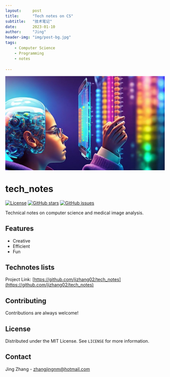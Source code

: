 ```yaml
---
layout:     post
title:      "Tech notes on CS"
subtitle:   "技术笔记"
date:       2023-01-10
author:     "Jing"
header-img: "img/post-bg.jpg"
tags:
    - Computer Science
    - Programming
    - notes

---
```




![Header Image](/img/dream_thinkincss.jpg)

# tech_notes


[![License](https://img.shields.io/badge/license-MIT-blue.svg)](https://opensource.org/licenses/MIT)
[![GitHub stars](https://img.shields.io/github/stars/jizhang02/tech_notes.svg)](https://github.com/jizhang02/tech_notes/stargazers)
[![GitHub issues](https://img.shields.io/github/issues/jizhang02/tech_notes.svg)](https://github.com/jizhang02/tech_notes/issues)


Technical notes on computer science and medical image analysis.



## Features

- Creative
- Efficient
- Fun

## Technotes lists

Project Link: [https://github.com/jizhang02/tech_notes](https://github.com/jizhang02/tech_notes)

## Contributing

Contributions are always welcome!

## License

Distributed under the MIT License. See `LICENSE` for more information.

## Contact

Jing Zhang - zhangjingnm@hotmail.com

